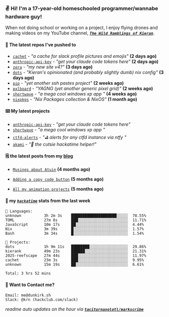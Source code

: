 ### ✌️ Hi! I'm a 17-year-old homeschooled programmer/wannabe hardware guy!

When not doing school or working on a project, I enjoy flying drones and making videos on my YouTube channel, [**_`The Wild Ramblings of Kieran`_**](https://youtube.com/@kieran.rambles).

#### 👷 The latest repos I've pushed to

- [`cachet`](https://github.com/taciturnaxolotl/cachet) - _"a cache for slack profile pictures and emojis"_ **(2 days ago)**
- [`anthropic-api-key`](https://github.com/taciturnaxolotl/anthropic-api-key) - _"get your claude code tokens here"_ **(2 days ago)**
- [`zera`](https://github.com/taciturnaxolotl/zera) - _"my new site v4?"_ **(3 days ago)**
- [`dots`](https://github.com/taciturnaxolotl/dots) - _"Kieran's opinionated (and probably slightly dumb) nix config"_ **(3 days ago)**
- [`pip`](https://github.com/taciturnaxolotl/pip) - _"yet another ssh pastes project"_ **(2 weeks ago)**
- [`pxlboard`](https://github.com/taciturnaxolotl/pxlboard) - _"YAGNG (yet another generic pixel grid)"_ **(2 weeks ago)**
- [`shortwave`](https://github.com/taciturnaxolotl/shortwave) - _"a mega cool windows xp app "_ **(4 weeks ago)**
- [`nixpkgs`](https://github.com/NixOS/nixpkgs) - _"Nix Packages collection & NixOS"_ **(1 month ago)**

#### ⌨️ My latest projects

- [`anthropic-api-key`](https://github.com/taciturnaxolotl/anthropic-api-key) - _"get your claude code tokens here"_
- [`shortwave`](https://github.com/taciturnaxolotl/shortwave) - _"a mega cool windows xp app "_
- [`ctfd-alerts`](https://github.com/taciturnaxolotl/ctfd-alerts) - _"⛳ alerts for any ctfd instance via ntfy "_
- [`akami`](https://github.com/taciturnaxolotl/akami) - _"🌷 the cutsie hackatime helper!"_

#### 🗒️ the latest posts from my [blog](https://dunkirk.sh)

- [`Musings about Atuin`](https://dunkirk.sh/blog/atuin/) **(4 months ago)**

- [`Adding a copy code button`](https://dunkirk.sh/blog/adding-a-copy-button/) **(5 months ago)**

- [`All my animation projects`](https://dunkirk.sh/blog/my-animations/) **(5 months ago)**



#### 📡 my [_`hackatime`_](https://waka.hackclub.com) stats from the last week

```text
💾 Languages:
unknown          3h 2m 3s    ████████████████████░░░░░  78.55%
TOML             27m 8s      ███░░░░░░░░░░░░░░░░░░░░░░  11.71%
JavaScript       10m 17s     ██░░░░░░░░░░░░░░░░░░░░░░░  4.44%
Nix              3m 39s      █░░░░░░░░░░░░░░░░░░░░░░░░  1.57%
Bash             3m 34s      █░░░░░░░░░░░░░░░░░░░░░░░░  1.54%

💼 Projects:
dots             1h 9m 11s   ████████░░░░░░░░░░░░░░░░░  29.86%
kierank          49m 23s     ██████░░░░░░░░░░░░░░░░░░░  21.31%
2025-reefscape   27m 44s     ███░░░░░░░░░░░░░░░░░░░░░░  11.97%
cachet           23m 3s      ███░░░░░░░░░░░░░░░░░░░░░░  9.95%
unknown          15m 19s     ██░░░░░░░░░░░░░░░░░░░░░░░  6.61%

Total: 3 hrs 52 mins
```

#### 📮 Want to Contact me?

```text
Email: me@dunkirk.sh
Slack: @krn (hackclub.com/slack)
```

_readme auto updates on the hour via [**`taciturnaxolotl/markscribe`**](https://github.com/taciturnaxolotl/markscribe)_
